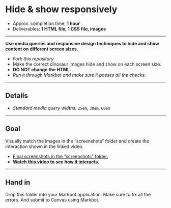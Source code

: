 # Hide & show responsively

- Approx. completion time: **1 hour**
- Deliverables: **1 HTML file, 1 CSS file, images**

---

**Use media queries and responsive design techniques to hide and show content on different screen sizes.**

- *Fork this repository.*
- Make the correct dinosaur images hide and show on each screen size.
- **DO NOT change the HTML.**
- *Run it through Markbot and make sure it passes all the checks.*

---

## Details

- *Standard media query widths:* `25em`, `38em`, `60em`

---

## Goal

Visually match the images in the “screenshots” folder and create the interaction shown in the linked video.

- [Final screenshots in the “screenshots” folder.](screenshots)
- [**Watch this video to see how it interacts.**](https://youtu.be/6udtH_bmr0Q)

---

## Hand in

Drop this folder into your Markbot application. Make sure to fix all the errors. And submit to Canvas using Markbot.
